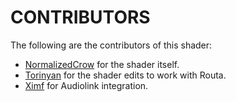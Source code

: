 # CONTRIBUTORS

The following are the contributors of this shader:

 - [NormalizedCrow](https://github.com/normalizedcrow) for the shader itself.
 - [Torinyan](https://tori-nyan.booth.pm/) for the shader edits to work with Routa.
 - [Ximf](https://github.com/ximfVR) for Audiolink integration.
